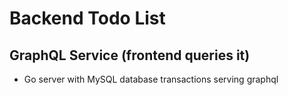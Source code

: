 # Backend Todo List

## GraphQL Service (frontend queries it)

  - Go server with MySQL database transactions serving graphql
